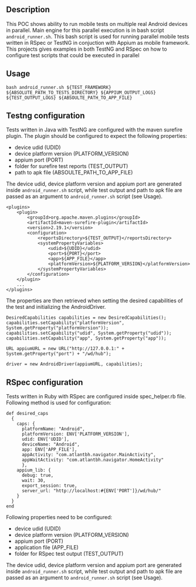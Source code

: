 ## Description

This POC shows ability to run mobile tests on multiple real Android devices in parallel. Main engine for this parallel execution is in bash script `android_runner.sh`. This bash script is used for running parallel mobile tests written in RSpec or TestNG in conjuction with Appium as mobile framework. This projects gives examples in both TestNG and RSpec on how to configure test scripts that could be executed in parallel


## Usage

```
bash android_runner.sh ${TEST_FRAMEWORK} ${ABSOLUTE_PATH_TO_TESTS_DIRECTORY} ${APPIUM_OUTPUT_LOGS} ${TEST_OUTPUT_LOGS} ${ABSOULTE_PATH_TO_APP_FILE}
```

## Testng configuration

Tests written in Java with TestNG are configured with the maven surefire plugin. The plugin should be configured to expect the following properties:
- device udid (UDID)
- device platform version (PLATFORM_VERSION)
- appium port (PORT)
- folder for surefire test reports (TEST_OUTPUT)
- path to apk file (ABSOULTE_PATH_TO_APP_FILE)

The device udid, device platform version and appium port are generated inside `android_runner.sh` script, while test output and path to apk file are passed as an argument to `android_runner.sh` script (see Usage).

```
<plugins>
    <plugin>
        <groupId>org.apache.maven.plugins</groupId>
        <artifactId>maven-surefire-plugin</artifactId>
        <version>2.19.1</version>
        <configuration>
            <reportsDirectory>${TEST_OUTPUT}</reportsDirectory>
            <systemPropertyVariables>
                <udid>${UDID}</udid>
                <port>${PORT}</port>
                <app>${APP_FILE}</app>
                <platformVersion>${PLATFORM_VERSION}</platformVersion>
            </systemPropertyVariables>
        </configuration>
    </plugin>
    ...
</plugins>
```

The properties are then retrieved when setting the desired capabilities of the test and initializing the AndroidDriver.

```
DesiredCapabilities capabilities = new DesiredCapabilities();
capabilities.setCapability("platformVersion", System.getProperty("platformVersion"));
capabilities.setCapability("udid", System.getProperty("udid"));
capabilities.setCapability("app", System.getProperty("app"));

URL appiumURL = new URL("http://127.0.0.1:" + System.getProperty("port") + "/wd/hub");

driver = new AndroidDriver(appiumURL, capabilities);
```

## RSpec configuration

Tests written in Ruby with RSpec are configured inside spec_helper.rb file. Following method is used for configuration:

```
def desired_caps
  {
    caps: {
      platformName: "Android",
      platformVersion: ENV['PLATFORM_VERSION'],
      udid: ENV['UDID'],
      deviceName: "Android",
      app: ENV['APP_FILE'],
      appActivity: "com.atlantbh.navigator.MainActivity",
      appWaitActivity: "com.atlantbh.navigator.HomeActivity"
      },
    appium_lib: {
      debug: true,
      wait: 30,
      export_session: true,
      server_url: "http://localhost:#{ENV['PORT']}/wd/hub/"
    }
  }
end
```

Following properties need to be configured:
- device udid (UDID)
- device platform version (PLATFORM_VERSION)
- appium port (PORT)
- application file (APP_FILE)
- folder for RSpec test output (TEST_OUTPUT)

The device udid, device platform version and appium port are generated inside `android_runner.sh` script, while test output and path to apk file are passed as an argument to `android_runner.sh` script (see Usage).
